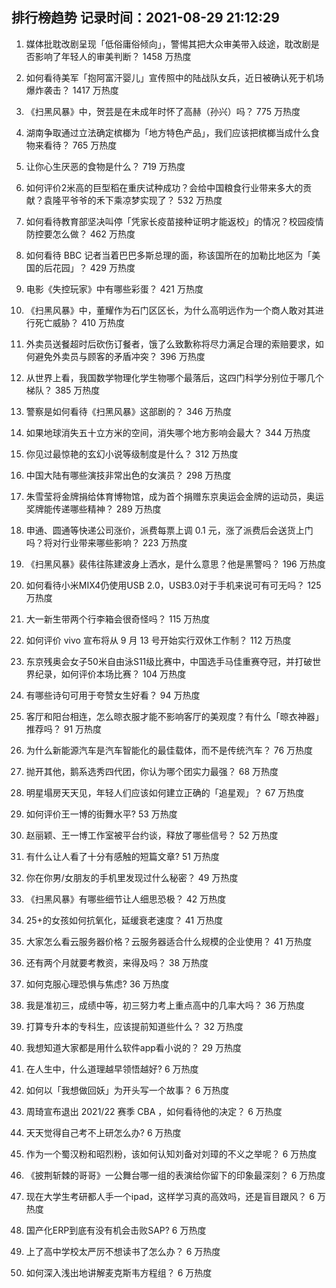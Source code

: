 
## 排行榜趋势 记录时间：2021-08-29 21:12:29
  
  1. 媒体批耽改剧呈现「低俗庸俗倾向」，警惕其把大众审美带入歧途，耽改剧是否影响了年轻人的审美判断？ 1458 万热度
    
  2. 如何看待美军「抱阿富汗婴儿」宣传照中的陆战队女兵，近日被确认死于机场爆炸袭击？ 1417 万热度
    
  3. 《扫黑风暴》中，贺芸是在未成年时怀了高赫（孙兴）吗？ 775 万热度
    
  4. 湖南争取通过立法确定槟榔为「地方特色产品」，我们应该把槟榔当成什么食物来看待？ 765 万热度
    
  5. 让你心生厌恶的食物是什么？ 719 万热度
    
  6. 如何评价2米高的巨型稻在重庆试种成功？会给中国粮食行业带来多大的贡献？袁隆平爷爷的禾下乘凉梦实现了？ 532 万热度
    
  7. 如何看待教育部坚决叫停「凭家长疫苗接种证明才能返校」的情况？校园疫情防控要怎么做？ 462 万热度
    
  8. 如何看待 BBC 记者当着巴巴多斯总理的面，称该国所在的加勒比地区为「美国的后花园」？ 429 万热度
    
  9. 电影《失控玩家》中有哪些彩蛋？ 421 万热度
    
  10. 《扫黑风暴》中，董耀作为石门区区长，为什么高明远作为一个商人敢对其进行死亡威胁？ 410 万热度
    
  11. 外卖员送餐超时后砍伤订餐者，饿了么致歉称将尽力满足合理的索赔要求，如何避免外卖员与顾客的矛盾冲突？ 396 万热度
    
  12. 从世界上看，我国数学物理化学生物哪个最落后，这四门科学分别位于哪几个梯队？ 385 万热度
    
  13. 警察是如何看待《扫黑风暴》这部剧的？ 346 万热度
    
  14. 如果地球消失五十立方米的空间，消失哪个地方影响会最大？ 344 万热度
    
  15. 你见过最惊艳的玄幻小说等级制度是什么？ 312 万热度
    
  16. 中国大陆有哪些演技非常出色的女演员？ 298 万热度
    
  17. 朱雪莹将金牌捐给体育博物馆，成为首个捐赠东京奥运会金牌的运动员，奥运奖牌能传递哪些精神？ 289 万热度
    
  18. 申通、圆通等快递公司涨价，派费每票上调 0.1 元，涨了派费后会送货上门吗？将对行业带来哪些影响？ 223 万热度
    
  19. 《扫黑风暴》裴伟往陈建波身上洒水，是什么意思？他是黑警吗？ 196 万热度
    
  20. 如何看待小米MIX4仍使用USB 2.0，USB3.0对于手机来说可有可无吗？ 125 万热度
    
  21. 大一新生带两个行李箱会很奇怪吗？ 115 万热度
    
  22. 如何评价 vivo 宣布将从 9 月 13 号开始实行双休工作制？ 112 万热度
    
  23. 东京残奥会女子50米自由泳S11级比赛中，中国选手马佳重赛夺冠，并打破世界纪录，如何评价本场比赛？ 104 万热度
    
  24. 有哪些诗句可用于夸赞女生好看？ 94 万热度
    
  25. 客厅和阳台相连，怎么晾衣服才能不影响客厅的美观度？有什么「晾衣神器」推荐吗？ 91 万热度
    
  26. 为什么新能源汽车是汽车智能化的最佳载体，而不是传统汽车？ 76 万热度
    
  27. 抛开其他，鹅系选秀四代团，你认为哪个团实力最强？ 68 万热度
    
  28. 明星塌房天天见，年轻人们应该如何建立正确的「追星观」？ 67 万热度
    
  29. 如何评价王一博的街舞水平? 53 万热度
    
  30. 赵丽颖、王一博工作室被平台约谈，释放了哪些信号？ 52 万热度
    
  31. 有什么让人看了十分有感触的短篇文章? 51 万热度
    
  32. 你在你男/女朋友的手机里发现过什么秘密？ 49 万热度
    
  33. 《扫黑风暴》有哪些细节让人细思恐极？ 42 万热度
    
  34. 25+的女孩如何抗氧化，延缓衰老速度？ 41 万热度
    
  35. 大家怎么看云服务器价格？云服务器适合什么规模的企业使用？ 41 万热度
    
  36. 还有两个月就要考教资，来得及吗？ 38 万热度
    
  37. 如何克服心理恐惧与焦虑? 36 万热度
    
  38. 我是准初三，成绩中等，初三努力考上重点高中的几率大吗？ 36 万热度
    
  39. 打算专升本的专科生，应该提前知道些什么？ 32 万热度
    
  40. 我想知道大家都是用什么软件app看小说的？ 29 万热度
    
  41. 在人生中，什么道理越早领悟越好? 6 万热度
    
  42. 如何以「我想做回妖」为开头写一个故事？ 6 万热度
    
  43. 周琦宣布退出 2021/22 赛季 CBA ，如何看待他的决定？ 6 万热度
    
  44. 天天觉得自己考不上研怎么办? 6 万热度
    
  45. 作为一个蜀汉粉和昭烈粉，该如何认知刘备对刘璋的不义之举呢？ 6 万热度
    
  46. 《披荆斩棘的哥哥》一公舞台哪一组的表演给你留下的印象最深刻？ 6 万热度
    
  47. 现在大学生考研都人手一个ipad，这样学习真的高效吗，还是盲目跟风？ 6 万热度
    
  48. 国产化ERP到底有没有机会击败SAP? 6 万热度
    
  49. 上了高中学校太严厉不想读书了怎么办？ 6 万热度
    
  50. 如何深入浅出地讲解麦克斯韦方程组？ 6 万热度
    